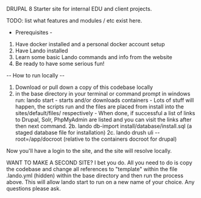 DRUPAL 8 Starter site for internal EDU and client projects. 

TODO: list what features and modules / etc exist here. 


- Prerequisites - 
1. Have docker installed and a personal docker account setup
2. Have Lando installed
3. Learn some basic Lando commands and info from the website
4. Be ready to have some serious fun! 

-- How to run locally  --
1. Download or pull down a copy of this codebase locally
2. in the base directory in your terminal or command prompt in windows run: 
    lando start - starts and/or downloads containers
                - Lots of stuff will happen, the scripts run and the files are placed from install into the sites/default/files/ respectively
                - When done, if successful a list of links to Drupal, Solr, PhpMyAdmin are listed and you can visit the links after then next command.
2b. lando db-import install/database/install.sql (a staged database file for installation)
2c. lando drush uli --root=/app/docroot (relative to the containers docroot for drupal)
    
Now you'll have a login to the site, and the site will resolve locally. 

WANT TO MAKE A SECOND SITE? I bet you do. All you need to do is copy the codebase and change all references to "template" within the file .lando.yml (hidden) within the base directory and then run the process above. This will allow lando start to run on a new name of your choice. Any questions please ask. 
